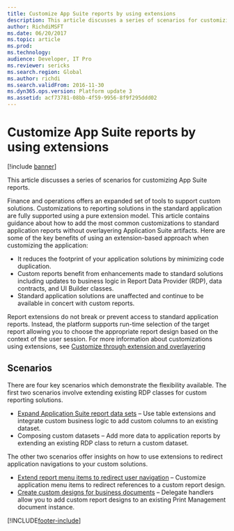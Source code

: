 ```yaml
---
title: Customize App Suite reports by using extensions
description: This article discusses a series of scenarios for customizing App Suite reports.
author: RichdiMSFT
ms.date: 06/20/2017
ms.topic: article
ms.prod: 
ms.technology: 
audience: Developer, IT Pro
ms.reviewer: sericks
ms.search.region: Global
ms.author: richdi
ms.search.validFrom: 2016-11-30
ms.dyn365.ops.version: Platform update 3
ms.assetid: acf73781-08bb-4f59-9956-8f9f295ddd02
---
```


# Customize App Suite reports by using extensions

[!include [banner](../includes/banner.md)]

This article discusses a series of scenarios for customizing App Suite reports.

Finance and operations offers an expanded set of tools to support custom solutions. Customizations to reporting solutions in the standard application are fully supported using a pure extension model. This article contains guidance about how to add the most common customizations to standard application reports without overlayering Application Suite artifacts. Here are some of the key benefits of using an extension-based approach when customizing the application:

- It reduces the footprint of your application solutions by minimizing code duplication.
- Custom reports benefit from enhancements made to standard solutions including updates to business logic in Report Data Provider (RDP), data contracts, and UI Builder classes.
- Standard application solutions are unaffected and continue to be available in concert with custom reports.

Report extensions do not break or prevent access to standard application reports. Instead, the platform supports run-time selection of the target report allowing you to choose the appropriate report design based on the context of the user session. For more information about customizations using extensions, see [Customize through extension and overlayering](../extensibility/customization-overlayering-extensions.md)

## Scenarios
There are four key scenarios which demonstrate the flexibility available. The first two scenarios involve extending existing RDP classes for custom reporting solutions.

- [Expand Application Suite report data sets](expand-app-suite-report-data-sets.md) – Use table extensions and integrate custom business logic to add custom columns to an existing dataset.
- Composing custom datasets – Add more data to application reports by extending an existing RDP class to return a custom dataset.

The other two scenarios offer insights on how to use extensions to redirect application navigations to your custom solutions.

- [Extend report menu items to redirect user navigation](extend-report-menu-items.md) – Customize application menu items to redirect references to a custom report design.
- [Create custom designs for business documents](custom-designs-business-docs.md) – Delegate handlers allow you to add custom report designs to an existing Print Management document instance.


[!INCLUDE[footer-include](../../../includes/footer-banner.md)]
